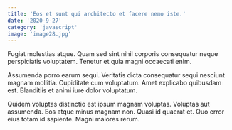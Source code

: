 ```yaml
---
title: 'Eos et sunt qui architecto et facere nemo iste.'
date: '2020-9-27'
category: 'javascript'
image: 'image28.jpg'
---
```


Fugiat molestias atque. Quam sed sint nihil corporis consequatur neque perspiciatis voluptatem. Tenetur et quia magni occaecati enim.
 Assumenda porro earum sequi. Veritatis dicta consequatur sequi nesciunt magnam mollitia. Cupiditate cum voluptatum. Amet explicabo quibusdam est. Blanditiis et animi iure dolor voluptatum.
 Quidem voluptas distinctio est ipsum magnam voluptas. Voluptas aut assumenda. Eos atque minus magnam non. Quasi id quaerat et. Quo error eius totam id sapiente. Magni maiores rerum.
